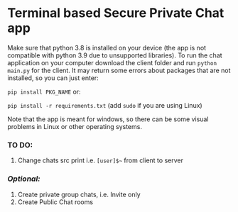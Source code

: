 # Terminal based Secure Private Chat app

Make sure that python 3.8 is installed on your device (the app is not compatible with python 3.9 due to unsupported libraries).
To run the chat application on your computer download the client folder and run ```python main.py``` for the client.
It may return some errors about packages that are not installed, so you can just enter:

```pip install PKG_NAME``` 
or:

```pip install -r requirements.txt``` (add ```sudo``` if you are using Linux)

Note that the app is meant for windows, so there can be some visual problems in Linux or other operating systems.

### TO DO:
1. Change chats src print i.e. ```[user]$~``` from client to server

### *Optional:*
1. Create private group chats, i.e. Invite only
2. Create Public Chat rooms

